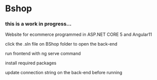 # Bshop



### this is a work in progress...

Website for ecommerce programmed in ASP.NET CORE 
5 and Angular11



click the .sln file on BShop folder to open the back-end



run frontend with ng serve command



install required packages



update connection string on the back-end before running